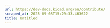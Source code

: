 ```yaml
---
url: https://dev-docs.kicad.org/en/contribute/
scraped_at: 2025-09-08T15:29:33.463622
title: Untitled
---
```




